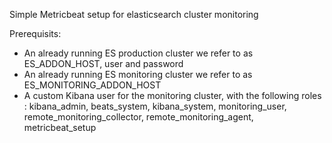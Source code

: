 Simple Metricbeat setup for elasticsearch cluster monitoring

Prerequisits: 

 - An already running ES production cluster we refer to as ES_ADDON_HOST, user and password
 - An already running ES monitoring cluster we refer to as ES_MONITORING_ADDON_HOST
 - A custom Kibana user for the monitoring cluster, with the following roles : 
   kibana_admin, beats_system, kibana_system, monitoring_user, remote_monitoring_collector, remote_monitoring_agent, metricbeat_setup

